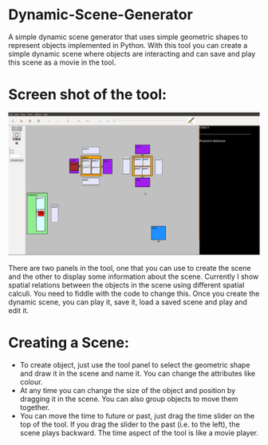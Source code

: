 Dynamic-Scene-Generator
=======================

A simple dynamic scene generator that uses simple geometric shapes to represent objects implemented in Python. With this tool you can create a simple dynamic scene where objects are interacting and can save and play this scene as a movie in the tool. 

Screen shot of the tool:
========================
[![](https://github.com/dksr/Dynamic-Scene-Generator/blob/master/data/screen_shot.jpg)](#screenshot)


There are two panels in the tool, one that you can use to create the scene and the other to display some information about the scene. Currently I show spatial relations between the objects in the scene using different spatial calculi. You need to fiddle with the code to change this. Once you create the dynamic scene, you can play it, save it, load a saved scene and play and edit it. 

Creating a Scene:
=================
- To create object, just use the tool panel to select the geometric shape and draw it in the scene and name it. You can change the attributes like colour.
- At any time you can change the size of the object and position by dragging it in the scene. You can also group objects to move them together.
- You can move the time to future or past, just drag the time slider on the top of the tool. If you drag the slider to the past (i.e. to the left), the scene plays backward. The time aspect of the tool is like a movie player.


